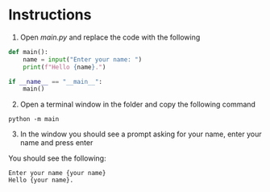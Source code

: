 # Instructions
1. Open *main.py* and replace the code with the following
~~~python
def main():
    name = input("Enter your name: ")
    print(f"Hello {name}.")

if __name__ == "__main__":
    main()
~~~
2. Open a terminal window in the folder and copy the following command
~~~shell
python -m main
~~~

3. In the window you should see a prompt asking for your name, enter your name and press enter

You should see the following:
~~~shell
Enter your name {your name}
Hello {your name}.
~~~